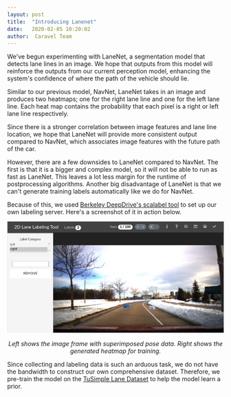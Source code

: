 ```yaml
---
layout: post
title:  "Introducing Lanenet"
date:   2020-02-05 10:20:02
author:  Caravel Team
---
```


We've begun experimenting with LaneNet, a segmentation model that detects lane
lines in an image. We hope that outputs from this model will reinforce the
outputs from our current perception model, enhancing the system's confidence of
where the path of the vehicle should lie.

Similar to our previous model, NavNet, LaneNet takes in an image and produces
two heatmaps; one for the right lane line and one for the left lane line. Each
heat map contains the probability that each pixel is a right or left lane line
respectively.

Since there is a stronger correlation between image features and lane line
location, we hope that LaneNet will provide more consistent output compared to
NavNet, which associates image features with the future path of the car. 

However, there are a few downsides to LaneNet compared to NavNet. The first is
that it is a bigger and complex model, so it will not be able to run as fast as
LaneNet. This leaves a lot less margin for the runtime of postprocessing
algorithms. Another big disadvantage of LaneNet is that we can't generate training
labels automatically like we do for NavNet.

Because of this, we used [Berkeley DeepDrive's scalabel tool](https://scalabel.ai)
to set up our own labeling server. Here's a screenshot of it in action below.

<p align = 'center'>
<img src = '/assets/img/tool.png' width = '720px'>
</p>

<p align = 'center'><i>
Left shows the image frame with superimposed pose data. Right shows the generated heatmap for training.
</i></p>

Since collecting and labeling data is such an arduous task, we do not have the
bandwidth to construct our own comprehensive dataset. Therefore, we pre-train
the model on the 
[TuSimple Lane Dataset](https://github.com/TuSimple/tusimple-benchmark/tree/master/doc/lane_detection)
to help the model learn a prior.
